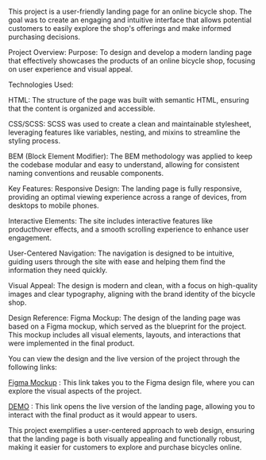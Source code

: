 This project is a user-friendly landing page for an online bicycle shop. The goal was to create an engaging and intuitive interface that allows potential customers to easily explore the shop's offerings and make informed purchasing decisions.

Project Overview:
Purpose: To design and develop a modern landing page that effectively showcases the products of an online bicycle shop, focusing on user experience and visual appeal.

Technologies Used:

HTML: The structure of the page was built with semantic HTML, ensuring that the content is organized and         accessible.

CSS/SCSS: SCSS was used to create a clean and maintainable stylesheet, leveraging features like variables, nesting, and mixins to streamline the styling process.

BEM (Block Element Modifier): The BEM methodology was applied to keep the codebase modular and easy to understand, allowing for consistent naming conventions and reusable components.

Key Features:
Responsive Design: The landing page is fully responsive, providing an optimal viewing experience across a range of devices, from desktops to mobile phones.

Interactive Elements: The site includes interactive features like producthover effects, and a smooth scrolling experience to enhance user engagement.

User-Centered Navigation: The navigation is designed to be intuitive, guiding users through the site with ease and helping them find the information they need quickly.

Visual Appeal: The design is modern and clean, with a focus on high-quality images and clear typography, aligning with the brand identity of the bicycle shop.

Design Reference:
Figma Mockup: The design of the landing page was based on a Figma mockup, which served as the blueprint for the project. This mockup includes all visual elements, layouts, and interactions that were implemented in the final product.

You can view the design and the live version of the project through the following links:

  [Figma Mockup](https://www.figma.com/design/NZQAIydtHo5QkINyGLHNcq/BIKE-New-Version?node-id=0-1&t=XJMJA8nftC09PB5O-0) : This link takes you to the Figma design file, where you can explore the visual aspects of the project.

  [DEMO](https://yaroslavleshchenko.github.io/my-bike-landing-page/) : This link opens the live version of the landing page, allowing you to interact with the final product as it would appear to users.

This project exemplifies a user-centered approach to web design, ensuring that the landing page is both visually appealing and functionally robust, making it easier for customers to explore and purchase bicycles online.
